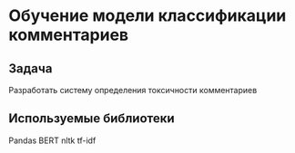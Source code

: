 # Обучение модели классификации комментариев

## Задача

Разработать систему определения токсичности комментариев

## Используемые библиотеки

Pandas BERT nltk tf-idf